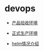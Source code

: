 # devops

- [产品验收环境](./envs/staging/README.md)
- [正式生产环境](./envs/production/README.md)

- [helm情况介绍](./helm/README.md)
